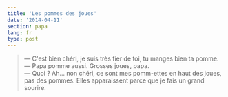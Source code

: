 ```yaml
---
title: 'Les pommes des joues'
date: '2014-04-11'
section: papa
lang: fr
type: post
---
```


> — C'est bien chéri, je suis très fier de toi, tu manges bien ta pomme.  
> — Papa pomme aussi. Grosses joues, papa.  
> — Quoi ? Ah... non chéri, ce sont mes pomm-ettes en haut des joues, pas des pommes. Elles apparaissent parce que je fais un grand sourire.

